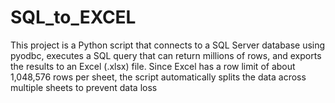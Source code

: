 # SQL_to_EXCEL
This project is a Python script that connects to a SQL Server database using pyodbc, executes a SQL query that can return millions of rows, and exports the results to an Excel (.xlsx) file. Since Excel has a row limit of about 1,048,576 rows per sheet, the script automatically splits the data across multiple sheets to prevent data loss
